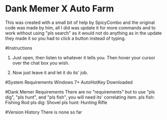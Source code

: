 # Dank Memer X Auto Farm
This was created with a small bit of help by SpicyCombo and the original code was made by him, all I did was update it for more commands and to work without using "pls search" as it would not do anything as in the update they made it so you had to click a button instead of typing.

#Instructions
1. Just open, then listen to whatever it tells you. Then hover your cursor over the chat box you wish.

2. Now just leave it and let it do its' job.

#System Requirements
Windows 7+
AutoHotKey Downloaded

#Dank Memer Requirements
There are no "requirements" but to use "pls dig", "pls hunt", and "pls fish", you will need its' correlating item.
pls fish: Fishing Rod
pls dig: Shovel
pls hunt: Hunting Rifle

#Version History
There is none so far

